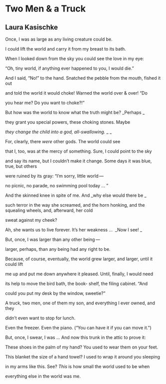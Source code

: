 # Two Men & a Truck
## Laura Kasischke
Once, I was as large
as any living creature could be.

I could lift the world and carry it
from my breast to its bath.

When I looked down from the sky
you could see the love in my eye:

“Oh, tiny world, if anything
ever happened to you, I would die.”

And I said, “No!” to the hand. Snatched
the pebble from the mouth, fished it out

and told the world it would choke!
Warned the world over & over! “Do

you hear me? Do you want to choke?!”

But how was the world to know
what the truth might be? _Perhaps
_

they grant you special powers, these
choking stones. Maybe

 _they change the child into a god, all-swallowing._ _
_

For, clearly, there _were_ other gods.
The world could see

that I, too, was at the mercy of something.
Sure, I could point to the sky

and say its name, but I couldn’t make it change.
Some days it was blue, true, but others

were ruined by its gray:
“I’m sorry, little world —

no picnic, no parade, no swimming pool today ... ”

And the skinned knee in spite of me.
And _why else would there be
_

such terror in the way she screamed, and the horn honking,
and the squealing wheels, and, afterward, her cold

sweat against my cheek?

Ah, she wants us to live forever.
It’s her weakness ...  _Now I see!
_

But, once, I was larger
than any other being —

larger, perhaps, than any being
had any right to be.

Because, of course, eventually, the world
grew larger, and larger, until it could lift

me up and put me down anywhere
it pleased. Until, finally, I would need

its help to move the bird bath, the book-
shelf, the filing cabinet. “And

could you put my desk by the window, sweetie?”

A truck, two men, one of them my son, and
everything I ever owned, and they

didn’t even want to stop for lunch.

Even the freezer. Even the piano.
(“You can have it if you can move it.”)

But, once, I swear, I was ... And now
this trunk in the attic to prove it:

These shoes in the palm of my hand?
You used to wear them on your feet.

This blanket the size of a hand towel?
I used to wrap it around you sleeping

in my arms like this. See? _This_
is how small the world used to be when

everything else in the world was me.